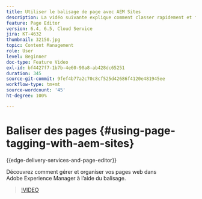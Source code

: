 ```yaml
---
title: Utiliser le balisage de page avec AEM Sites
description: La vidéo suivante explique comment classer rapidement et facilement le contenu d’un site web dans Adobe Experience Manager à l’aide de balises de page.
feature: Page Editor
version: 6.4, 6.5, Cloud Service
jira: KT-4632
thumbnail: 32150.jpg
topic: Content Management
role: User
level: Beginner
doc-type: Feature Video
exl-id: bf4427f7-1b7b-4e60-90a8-ab428dc65251
duration: 345
source-git-commit: 9fef4b77a2c70c8cf525d42686f4120e481945ee
workflow-type: tm+mt
source-wordcount: '45'
ht-degree: 100%

---
```


# Baliser des pages {#using-page-tagging-with-aem-sites}

{{edge-delivery-services-and-page-editor}}

Découvrez comment gérer et organiser vos pages web dans Adobe Experience Manager à l’aide du balisage.

>[!VIDEO](https://video.tv.adobe.com/v/32150?quality=12&learn=on)
